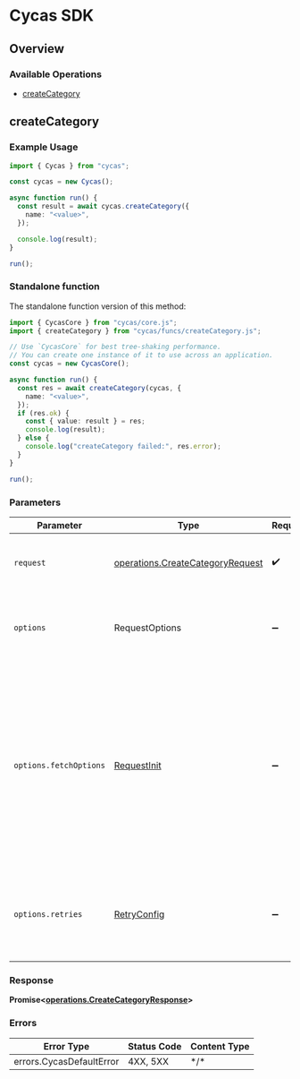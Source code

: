 # Cycas SDK

## Overview

### Available Operations

* [createCategory](#createcategory)

## createCategory

### Example Usage

<!-- UsageSnippet language="typescript" operationID="createCategory" method="post" path="/v1/categories" -->
```typescript
import { Cycas } from "cycas";

const cycas = new Cycas();

async function run() {
  const result = await cycas.createCategory({
    name: "<value>",
  });

  console.log(result);
}

run();
```

### Standalone function

The standalone function version of this method:

```typescript
import { CycasCore } from "cycas/core.js";
import { createCategory } from "cycas/funcs/createCategory.js";

// Use `CycasCore` for best tree-shaking performance.
// You can create one instance of it to use across an application.
const cycas = new CycasCore();

async function run() {
  const res = await createCategory(cycas, {
    name: "<value>",
  });
  if (res.ok) {
    const { value: result } = res;
    console.log(result);
  } else {
    console.log("createCategory failed:", res.error);
  }
}

run();
```

### Parameters

| Parameter                                                                                                                                                                      | Type                                                                                                                                                                           | Required                                                                                                                                                                       | Description                                                                                                                                                                    |
| ------------------------------------------------------------------------------------------------------------------------------------------------------------------------------ | ------------------------------------------------------------------------------------------------------------------------------------------------------------------------------ | ------------------------------------------------------------------------------------------------------------------------------------------------------------------------------ | ------------------------------------------------------------------------------------------------------------------------------------------------------------------------------ |
| `request`                                                                                                                                                                      | [operations.CreateCategoryRequest](../../models/operations/createcategoryrequest.md)                                                                                           | :heavy_check_mark:                                                                                                                                                             | The request object to use for the request.                                                                                                                                     |
| `options`                                                                                                                                                                      | RequestOptions                                                                                                                                                                 | :heavy_minus_sign:                                                                                                                                                             | Used to set various options for making HTTP requests.                                                                                                                          |
| `options.fetchOptions`                                                                                                                                                         | [RequestInit](https://developer.mozilla.org/en-US/docs/Web/API/Request/Request#options)                                                                                        | :heavy_minus_sign:                                                                                                                                                             | Options that are passed to the underlying HTTP request. This can be used to inject extra headers for examples. All `Request` options, except `method` and `body`, are allowed. |
| `options.retries`                                                                                                                                                              | [RetryConfig](../../lib/utils/retryconfig.md)                                                                                                                                  | :heavy_minus_sign:                                                                                                                                                             | Enables retrying HTTP requests under certain failure conditions.                                                                                                               |

### Response

**Promise\<[operations.CreateCategoryResponse](../../models/operations/createcategoryresponse.md)\>**

### Errors

| Error Type               | Status Code              | Content Type             |
| ------------------------ | ------------------------ | ------------------------ |
| errors.CycasDefaultError | 4XX, 5XX                 | \*/\*                    |